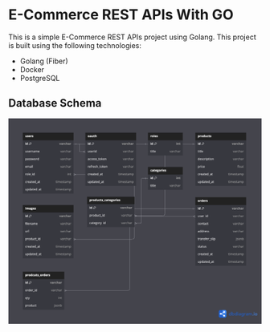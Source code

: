 # E-Commerce REST APIs With GO

This is a simple E-Commerce REST APIs project using Golang. This project is built using the following technologies:

- Golang (Fiber)
- Docker
- PostgreSQL

## Database Schema

<a href="https://dbdiagram.io/d/go-api-66d444c6eef7e08f0e57c865"><img src="./pictures/database.png"/></a>

